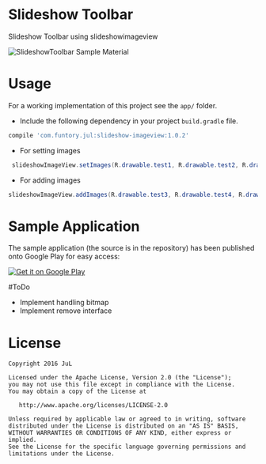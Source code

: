 # Slideshow Toolbar
Slideshow Toolbar using slideshowimageview


![SlideshowToolbar Sample Material](https://raw.githubusercontent.com/JuL1205/SlideshowToolbar/master/images/screen.gif)


 
# Usage

For a working implementation of this project see the `app/` folder.

* Include the following dependency in your project `build.gradle` file.

```groovy
compile 'com.funtory.jul:slideshow-imageview:1.0.2'
```
* For setting images
```java
 slideshowImageView.setImages(R.drawable.test1, R.drawable.test2, R.drawable.test3);
```

* For adding images
```java
slideshowImageView.addImages(R.drawable.test3, R.drawable.test4, R.drawable.test5);
```

# Sample Application
The sample application (the source is in the repository) has been published onto Google Play for easy access:

[![Get it on Google Play](https://raw.githubusercontent.com/JuL1205/SlideshowToolbar/master/images/googleplay.png)](https://play.google.com/store/apps/details?id=com.funtory.slideshowapp)

#ToDo
* Implement handling bitmap
* Implement remove interface


# License

    Copyright 2016 JuL

    Licensed under the Apache License, Version 2.0 (the "License");
    you may not use this file except in compliance with the License.
    You may obtain a copy of the License at

       http://www.apache.org/licenses/LICENSE-2.0

    Unless required by applicable law or agreed to in writing, software
    distributed under the License is distributed on an "AS IS" BASIS,
    WITHOUT WARRANTIES OR CONDITIONS OF ANY KIND, either express or implied.
    See the License for the specific language governing permissions and
    limitations under the License.
